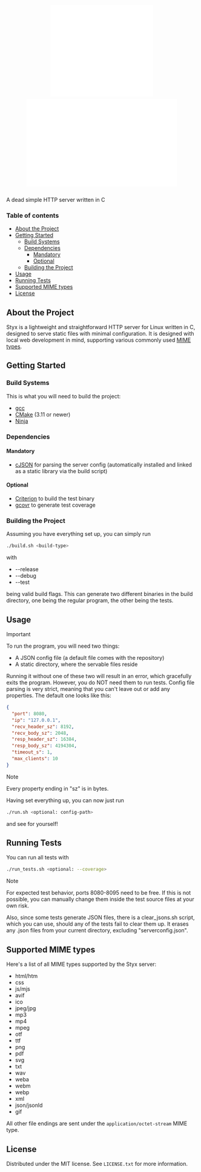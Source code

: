 <h1 align="center">
<img src="./images/icon.svg" alt="title">
  <img src="./images/title.svg" alt="title">
</h1>

A dead simple HTTP server written in C

### Table of contents

- [About the Project](#about-the-project)
- [Getting Started](#getting-started)
  - [Build Systems](#build-systems)
  - [Dependencies](#dependencies)
    - [Mandatory](#mandatory)
    - [Optional](#optional)
  - [Building the Project](#building-the-project)
- [Usage](#usage)
- [Running Tests](#running-tests)
- [Supported MIME types](#supported-mime-types)
- [License](#license)

## About the Project

Styx is a lightweight and straightforward HTTP server for Linux written in C, designed to serve static files with minimal configuration. It is designed with local web development in mind, supporting various commonly used [MIME types](https://developer.mozilla.org/en-US/docs/Web/HTTP/MIME_types/Common_types).

## Getting Started

### Build Systems

This is what you will need to build the project:

- [gcc](https://gcc.gnu.org/)
- [CMake](https://cmake.org/) (3.11 or newer)
- [Ninja](https://ninja-build.org/)

### Dependencies

#### Mandatory

- [cJSON](https://github.com/DaveGamble/cJSON) for parsing the server config (automatically installed and linked as a static library via the build script)

#### Optional

- [Criterion](https://github.com/Snaipe/Criterion) to build the test binary
- [gcovr](https://gcovr.com/en/stable/) to generate test coverage

### Building the Project

Assuming you have everything set up, you can simply run

```sh
./build.sh <build-type>
```

with

- --release
- --debug
- --test

being valid build flags. This can generate two different binaries in the build directory, one being the regular program, the other being the tests.

## Usage

> [!IMPORTANT]
> To run the program, you will need two things:
>
> - A JSON config file (a default file comes with the repository)
> - A static directory, where the servable files reside

Running it without one of these two will result in an error, which gracefully exits the program. However, you do NOT need them to run tests. Config file parsing is very strict, meaning that you can't leave out or add any properties. The default one looks like this:

```json
{
  "port": 8080,
  "ip": "127.0.0.1",
  "recv_header_sz": 8192,
  "recv_body_sz": 2048,
  "resp_header_sz": 16384,
  "resp_body_sz": 4194304,
  "timeout_s": 1,
  "max_clients": 10
}
```

> [!NOTE]
> Every property ending in "sz" is in bytes.

Having set everything up, you can now just run

```sh
./run.sh <optional: config-path>
```

and see for yourself!

## Running Tests

You can run all tests with

```sh
./run_tests.sh <optional: --coverage>
```

> [!NOTE]
> For expected test behavior, ports 8080-8095 need to be free. If this is not possible, you can manually change them inside the test source files at your own risk.
>
> Also, since some tests generate JSON files, there is a clear_jsons.sh script, which you can use, should any of the tests fail to clear them up. It erases any .json files from your current directory, excluding "serverconfig.json".

## Supported MIME types

Here's a list of all MIME types supported by the Styx server:

- html/htm
- css
- js/mjs
- avif
- ico
- jpeg/jpg
- mp3
- mp4
- mpeg
- otf
- ttf
- png
- pdf
- svg
- txt
- wav
- weba
- webm
- webp
- xml
- json/jsonld
- gif

All other file endings are sent under the `application/octet-stream` MIME type.

## License

Distributed under the MIT license. See `LICENSE.txt` for more information.
